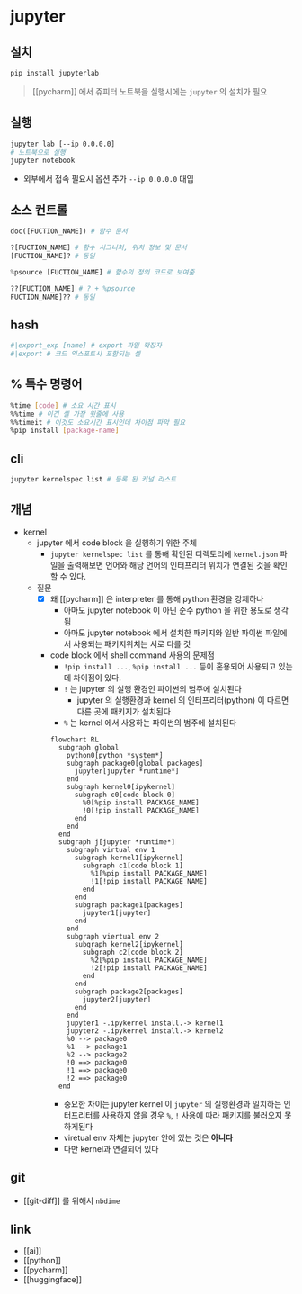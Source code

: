 # jupyter

## 설치
```sh 
pip install jupyterlab
```
> [[pycharm]] 에서 쥬피터 노트북을 실행시에는 `jupyter` 의 설치가 필요

## 실행
```sh 
jupyter lab [--ip 0.0.0.0]
# 노트북으로 실행
jupyter notebook
```
- 외부에서 접속 필요시 옵션 추가 `--ip 0.0.0.0` 대입

## 소스 컨트롤
```python
doc([FUCTION_NAME]) # 함수 문서

?[FUCTION_NAME] # 함수 시그니처, 위치 정보 및 문서
[FUCTION_NAME]? # 동일

%psource [FUCTION_NAME] # 함수의 정의 코드로 보여줌

??[FUCTION_NAME] # ? + %psource
FUCTION_NAME]?? # 동일
```


## hash
```sh 
#|export_exp [name] # export 파일 확장자
#|export # 코드 익스포트시 포함되는 셀
```

## % 특수 명령어
```sh 
%time [code] # 소요 시간 표시
%%time # 이건 셀 가장 윗줄에 사용
%%timeit # 이것도 소요시간 표시인데 차이점 파악 필요
%pip install [package-name]
```

## cli
```sh 
jupyter kernelspec list # 등록 된 커널 리스트
```

## 개념
- kernel
  - jupyter 에서 code block 을 실행하기 위한 주체
    - `jupyter kernelspec list` 를 통해 확인된 디렉토리에 `kernel.json` 파일을 출력해보면 언어와 해당 언어의 인터프리터 위치가 연결된 것을 확인할 수 있다.
  - 질문
    - [X] 왜 [[pycharm]] 은 interpreter 를 통해 python 환경을 강제하나
      - 아마도 jupyter notebook 이 아닌 순수 python 을 위한 용도로 생각됨
      - 아마도 jupyter notebook 에서 설치한 패키지와 일반 파이썬 파일에서 사용되는 패키지위치는 서로 다를 것
    - code block 에서 shell command 사용의 문제점
      - `!pip install ...`, `%pip install ...` 등이 혼용되어 사용되고 있는데 차이점이 있다.
      - `!` 는 jupyter 의 실행 환경인 파이썬의 범주에 설치된다
        - jupyter 의 실행환경과 kernel 의 인터프리터(python) 이 다르면 다른 곳에 패키지가 설치된다
      - `%` 는 kernel 에서 사용하는 파이썬의 범주에 설치된다
      ```mermaid
      flowchart RL
        subgraph global
          python0[python *system*]
          subgraph package0[global packages]
            jupyter[jupyter *runtime*]
          end
          subgraph kernel0[ipykernel]
            subgraph c0[code block 0]
              %0[%pip install PACKAGE_NAME]
              !0[!pip install PACKAGE_NAME]
            end
          end
        end
        subgraph j[jupyter *runtime*]
          subgraph virtual env 1
            subgraph kernel1[ipykernel]
              subgraph c1[code block 1]
                %1[%pip install PACKAGE_NAME]
                !1[!pip install PACKAGE_NAME]
              end
            end
            subgraph package1[packages]
              jupyter1[jupyter]
            end
          end
          subgraph viertual env 2
            subgraph kernel2[ipykernel]
              subgraph c2[code block 2]
                %2[%pip install PACKAGE_NAME]
                !2[!pip install PACKAGE_NAME]
              end
            end
            subgraph package2[packages]
              jupyter2[jupyter]
            end
          end
          jupyter1 -.ipykernel install.-> kernel1
          jupyter2 -.ipykernel install.-> kernel2
          %0 --> package0
          %1 --> package1
          %2 --> package2
          !0 ==> package0
          !1 ==> package0
          !2 ==> package0
        end
      ```
      - 중요한 차이는 jupyter kernel 이 `jupyter` 의 실행환경과 일치하는 인터프리터를 사용하지 않을 경우 `%`, `!` 사용에 따라 패키지를 불러오지 못하게된다
      - viretual env 자체는 jupyter 안에 있는 것은 **아니다**
      - 다만 kernel과 연결되어 있다

## git
- [[git-diff]] 를 위해서 `nbdime`

## link
- [[ai]]
- [[python]]
- [[pycharm]]
- [[huggingface]]
